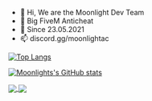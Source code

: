 - 👋 Hi, We are the Moonlight Dev Team
- 🌱 Big FiveM Anticheat
- 💞️ Since 23.05.2021
- 📫 discord.gg/moonlightac



[![Top Langs](https://github-readme-stats.vercel.app/api/top-langs/?username=moonlightanti&layout=compact)](https://github.com/moonlightanti/github-readme-stats)


[![Moonlights's GitHub stats]()](https://github.com/moonlightanti/github-readme-stats)

<a href="https://github.com/anuraghazra/github-readme-stats">
  <img align="center" src="https://github-readme-stats.vercel.app/api/top-langs/?username=moonlightanti&repo=github-readme-stats" />
</a>
<a href="https://github.com/anuraghazra/convoychat">
  <img align="center" src="https://github-readme-stats.vercel.app/api?username=moonlightanti&show_icons=true&theme=radical&repo=github-readme-stats" />
</a>
